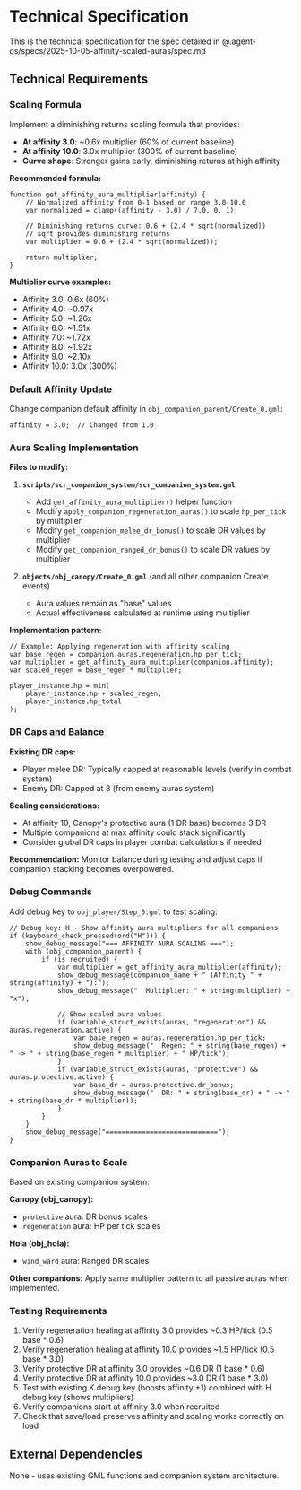 # Technical Specification

This is the technical specification for the spec detailed in @.agent-os/specs/2025-10-05-affinity-scaled-auras/spec.md

## Technical Requirements

### Scaling Formula

Implement a diminishing returns scaling formula that provides:
- **At affinity 3.0**: ~0.6x multiplier (60% of current baseline)
- **At affinity 10.0**: 3.0x multiplier (300% of current baseline)
- **Curve shape**: Stronger gains early, diminishing returns at high affinity

**Recommended formula:**
```gml
function get_affinity_aura_multiplier(affinity) {
    // Normalized affinity from 0-1 based on range 3.0-10.0
    var normalized = clamp((affinity - 3.0) / 7.0, 0, 1);

    // Diminishing returns curve: 0.6 + (2.4 * sqrt(normalized))
    // sqrt provides diminishing returns
    var multiplier = 0.6 + (2.4 * sqrt(normalized));

    return multiplier;
}
```

**Multiplier curve examples:**
- Affinity 3.0: 0.6x (60%)
- Affinity 4.0: ~0.97x
- Affinity 5.0: ~1.26x
- Affinity 6.0: ~1.51x
- Affinity 7.0: ~1.72x
- Affinity 8.0: ~1.92x
- Affinity 9.0: ~2.10x
- Affinity 10.0: 3.0x (300%)

### Default Affinity Update

Change companion default affinity in `obj_companion_parent/Create_0.gml`:
```gml
affinity = 3.0;  // Changed from 1.0
```

### Aura Scaling Implementation

**Files to modify:**

1. **`scripts/scr_companion_system/scr_companion_system.gml`**
   - Add `get_affinity_aura_multiplier()` helper function
   - Modify `apply_companion_regeneration_auras()` to scale `hp_per_tick` by multiplier
   - Modify `get_companion_melee_dr_bonus()` to scale DR values by multiplier
   - Modify `get_companion_ranged_dr_bonus()` to scale DR values by multiplier

2. **`objects/obj_canopy/Create_0.gml`** (and all other companion Create events)
   - Aura values remain as "base" values
   - Actual effectiveness calculated at runtime using multiplier

**Implementation pattern:**
```gml
// Example: Applying regeneration with affinity scaling
var base_regen = companion.auras.regeneration.hp_per_tick;
var multiplier = get_affinity_aura_multiplier(companion.affinity);
var scaled_regen = base_regen * multiplier;

player_instance.hp = min(
    player_instance.hp + scaled_regen,
    player_instance.hp_total
);
```

### DR Caps and Balance

**Existing DR caps:**
- Player melee DR: Typically capped at reasonable levels (verify in combat system)
- Enemy DR: Capped at 3 (from enemy auras system)

**Scaling considerations:**
- At affinity 10, Canopy's protective aura (1 DR base) becomes 3 DR
- Multiple companions at max affinity could stack significantly
- Consider global DR caps in player combat calculations if needed

**Recommendation:** Monitor balance during testing and adjust caps if companion stacking becomes overpowered.

### Debug Commands

Add debug key to `obj_player/Step_0.gml` to test scaling:

```gml
// Debug key: H - Show affinity aura multipliers for all companions
if (keyboard_check_pressed(ord("H"))) {
    show_debug_message("=== AFFINITY AURA SCALING ===");
    with (obj_companion_parent) {
        if (is_recruited) {
            var multiplier = get_affinity_aura_multiplier(affinity);
            show_debug_message(companion_name + " (Affinity " + string(affinity) + "):");
            show_debug_message("  Multiplier: " + string(multiplier) + "x");

            // Show scaled aura values
            if (variable_struct_exists(auras, "regeneration") && auras.regeneration.active) {
                var base_regen = auras.regeneration.hp_per_tick;
                show_debug_message("  Regen: " + string(base_regen) + " -> " + string(base_regen * multiplier) + " HP/tick");
            }
            if (variable_struct_exists(auras, "protective") && auras.protective.active) {
                var base_dr = auras.protective.dr_bonus;
                show_debug_message("  DR: " + string(base_dr) + " -> " + string(base_dr * multiplier));
            }
        }
    }
    show_debug_message("============================");
}
```

### Companion Auras to Scale

Based on existing companion system:

**Canopy (obj_canopy):**
- `protective` aura: DR bonus scales
- `regeneration` aura: HP per tick scales

**Hola (obj_hola):**
- `wind_ward` aura: Ranged DR scales

**Other companions:** Apply same multiplier pattern to all passive auras when implemented.

### Testing Requirements

1. Verify regeneration healing at affinity 3.0 provides ~0.3 HP/tick (0.5 base * 0.6)
2. Verify regeneration healing at affinity 10.0 provides ~1.5 HP/tick (0.5 base * 3.0)
3. Verify protective DR at affinity 3.0 provides ~0.6 DR (1 base * 0.6)
4. Verify protective DR at affinity 10.0 provides ~3.0 DR (1 base * 3.0)
5. Test with existing K debug key (boosts affinity +1) combined with H debug key (shows multipliers)
6. Verify companions start at affinity 3.0 when recruited
7. Check that save/load preserves affinity and scaling works correctly on load

## External Dependencies

None - uses existing GML functions and companion system architecture.

